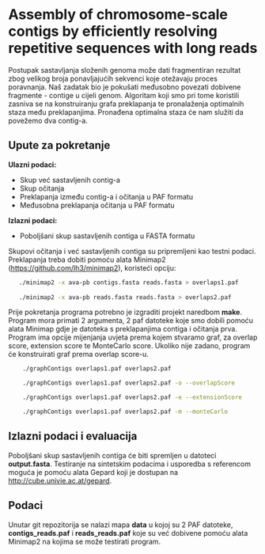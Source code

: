 #  Assembly of chromosome-scale contigs by efficiently resolving repetitive sequences with long reads
Postupak sastavljanja složenih genoma može dati fragmentiran rezultat zbog velikog broja ponavljajućih sekvenci koje otežavaju proces poravnanja. Naš zadatak bio je pokušati međusobno povezati 
dobivene fragmente - contige u cijeli genom. Algoritam koji smo pri tome koristili zasniva se na konstruiranju grafa preklapanja te pronalaženja optimalnih staza među preklapanjima. Pronađena
optimalna staza će nam služiti da povežemo dva contig-a.


## Upute za pokretanje
**Ulazni podaci:**
- Skup već sastavljenih contig-a
- Skup očitanja
- Preklapanja između contig-a i očitanja u PAF formatu
- Međusobna preklapanja očitanja u PAF formatu

**Izlazni podaci:**
- Poboljšani skup sastavljenih contiga u FASTA formatu

Skupovi očitanja i već sastavljenih contiga su pripremljeni kao testni podaci. Preklapanja treba dobiti 
pomoću alata Minimap2 (https://github.com/lh3/minimap2), koristeći opciju:
```bash
   ./minimap2 -x ava-pb contigs.fasta reads.fasta > overlaps1.paf
   
   ./minimap2 -x ava-pb reads.fasta reads.fasta > overlaps2.paf
```   
Prije pokretanja programa potrebno je izgraditi projekt naredbom **make**. Program mora primati 2 argumenta, 2 paf datoteke koje smo dobili pomoću alata Minimap gdje je datoteka s preklapanjima contiga i očitanja prva.
Program ima opcije mijenjanja uvjeta prema kojem stvaramo graf, za overlap score, extension score te MonteCarlo score. Ukoliko nije zadano, program će konstruirati graf prema overlap score-u.
```bash
    ./graphContigs overlaps1.paf overlaps2.paf
```
```bash
    ./graphContigs overlaps1.paf overlaps2.paf -o --overlapScore
```
```bash
    ./graphContigs overlaps1.paf overlaps2.paf -e --extensionScore
```
```bash
    ./graphContigs overlaps1.paf overlaps2.paf -m --monteCarlo
``` 


## Izlazni podaci i evaluacija

Poboljšani skup sastavljenih contiga će biti spremljen u datoteci **output.fasta**. Testiranje na sintetskim podacima i usporedba s referencom moguća je pomoću alata Gepard koji je dostupan na
http://cube.univie.ac.at/gepard.

## Podaci
Unutar git repozitorija se nalazi mapa **data** u kojoj su 2 PAF datoteke, **contigs_reads.paf** i **reads_reads.paf** koje su već dobivene pomoću alata Minimap2 na kojima se može testirati program.


 


